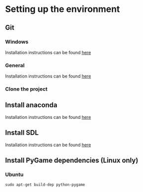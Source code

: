 # Setting up the environment

## Git
### Windows
Installation instructions can be found [here](https://desktop.github.com/)

### General
Installation instructions can be found [here](https://git-scm.com/book/en/v2/Getting-Started-Installing-Git)

### Clone the project


## Install anaconda
Installation instructions can be found [here](https://docs.continuum.io/anaconda/install)

## Install SDL
Installation instructions can be found [here](https://wiki.libsdl.org/Installation)

## Install PyGame dependencies (Linux only)
### Ubuntu
`sudo apt-get build-dep python-pygame`




